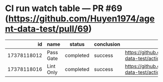 # CI run watch table — PR #69 (https://github.com/Huyen1974/agent-data-test/pull/69)
|id|name|status|conclusion|url|
|-:|----|------|----------|---|
|17378118012|Pass Gate|completed|success|https://github.com/Huyen1974/agent-data-test/actions/runs/17378118012|
|17378118016|Lint Only|completed|success|https://github.com/Huyen1974/agent-data-test/actions/runs/17378118016|
